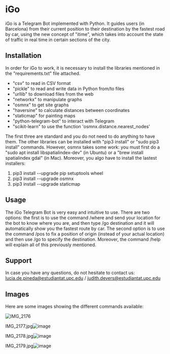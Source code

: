 # iGo
iGo is a Telegram Bot implemented with Python. It guides users (in Barcelona) from their current position to their destination by the fastest road by car, using the new concept of "itime", which takes into account the state of traffic in real time in certain sections of the city.

## Installation
In order for iGo to work, it is necessary to install the libraries mentioned in the "requirements.txt" file attached.
- "csv" to read in CSV format
- "pickle" to read and write data in Python from/to files
- "urllib" to download files from the web
- "networkx" to manipulate graphs
- "osmnx" to get site graphs
- "haversine" to calculate distances between coordinates
- "staticmap" for painting maps
- "python-telegram-bot" to interact with Telegram
- "scikit-learn" to use the function 'osmnx.distance.nearest_nodes'

The first three are standard and you do not need to do anything to have them. The other libraries can be installed with "pip3 install" or "sudo pip3 install" commands.
However, osmnx takes some work: you must first do a "sudo apt install libspatialindex-dev" (in Ubuntu) or a "brew install spatialindex gdal" (in Mac).
Moreover, you algo have to install the lastest installers:
1. pip3 install --upgrade pip setuptools wheel
2. pip3 install --upgrade osmnx
3. pip3 install --upgrade staticmap

## Usage
The iGo Telegram Bot is very easy and intuitive to use. There are two options: the first is to use the command /where and send your location for the bot to know where you are, and then type /go destination and it will automatically show you the fastest route by car. The second option is to use the command /pos to fix a position of origin (instead of your actual location) and then use /go to specify the destination. Moreover, the command /help will explain all of this previously mentioned.

## Support
In case you have any questions, do not hesitate to contact us: lucia.de.pineda@estudiantat.upc.edu / judith.devers@estudiantat.upc.edu

## Images
Here are some images showing the different commands available:

![IMG_2176](https://user-images.githubusercontent.com/83398396/120075200-990d0600-c0a0-11eb-991f-bef3082d428b.jpg)

IMG_2177.jpg![image](https://user-images.githubusercontent.com/83398396/120075634-6a902a80-c0a2-11eb-9385-ef1312aa4160.png)

IMG_2178.jpg![image](https://user-images.githubusercontent.com/83398396/120075719-b7740100-c0a2-11eb-8834-f40c34acbab0.png)

IMG_2179.jpg![image](https://user-images.githubusercontent.com/83398396/120075726-be027880-c0a2-11eb-8a30-c0ae8dffa210.png)


